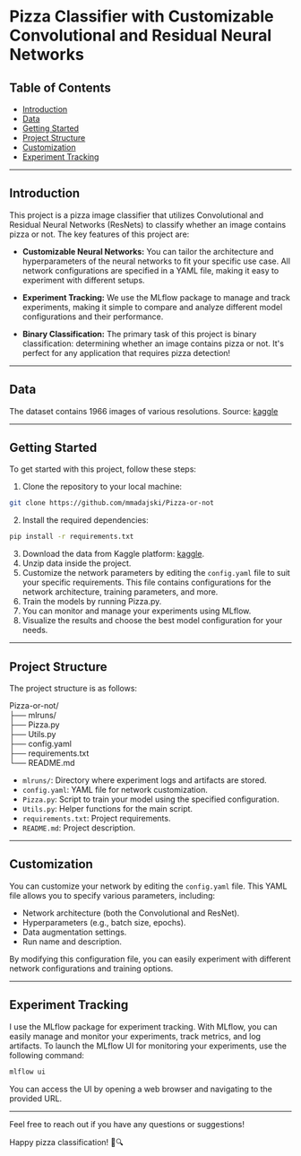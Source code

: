 # Pizza Classifier with Customizable Convolutional and Residual Neural Networks

## Table of Contents
- [Introduction](#introduction)
- [Data](#data)
- [Getting Started](#getting-started)
- [Project Structure](#project-structure)
- [Customization](#customization)
- [Experiment Tracking](#experiment-tracking)
---

## Introduction

This project is a pizza image classifier that utilizes Convolutional and Residual Neural Networks (ResNets) to classify whether an image contains pizza or not. The key features of this project are:

- **Customizable Neural Networks:** You can tailor the architecture and hyperparameters of the neural networks to fit your specific use case. All network configurations are specified in a YAML file, making it easy to experiment with different setups.

- **Experiment Tracking:** We use the MLflow package to manage and track experiments, making it simple to compare and analyze different model configurations and their performance.

- **Binary Classification:** The primary task of this project is binary classification: determining whether an image contains pizza or not. It's perfect for any application that requires pizza detection!

---

## Data

The dataset contains 1966 images of various resolutions. 
Source: [kaggle](https://www.kaggle.com/datasets/carlosrunner/pizza-not-pizza)


---

## Getting Started

To get started with this project, follow these steps:

1. Clone the repository to your local machine:
```bash
git clone https://github.com/mmadajski/Pizza-or-not
```
2. Install the required dependencies:
```bash
pip install -r requirements.txt
```
3. Download the data from Kaggle platform: [kaggle](https://www.kaggle.com/datasets/carlosrunner/pizza-not-pizza).
4. Unzip data inside the project.
5. Customize the network parameters by editing the `config.yaml` file to suit your specific requirements. This file contains configurations for the network architecture, training parameters, and more.
6. Train the models by running Pizza.py.
7. You can monitor and manage your experiments using MLflow.
8. Visualize the results and choose the best model configuration for your needs.

---

## Project Structure

The project structure is as follows:

Pizza-or-not/  
├── mlruns/  
├── Pizza.py  
├── Utils.py  
├── config.yaml  
├── requirements.txt  
└── README.md  

- `mlruns/`: Directory where experiment logs and artifacts are stored.
- `config.yaml`: YAML file for network customization.
- `Pizza.py`: Script to train your model using the specified configuration.
- `Utils.py`: Helper functions for the main script.
- `requirements.txt`: Project requirements.
- `README.md`: Project description.

---

## Customization

You can customize your network by editing the `config.yaml` file. This YAML file allows you to specify various parameters, including:

- Network architecture (both the Convolutional and ResNet).
- Hyperparameters (e.g., batch size, epochs).
- Data augmentation settings.
- Run name and description.

By modifying this configuration file, you can easily experiment with different network configurations and training options.

---

## Experiment Tracking

I use the MLflow package for experiment tracking. With MLflow, you can easily manage and monitor your experiments, track metrics, and log artifacts. To launch the MLflow UI for monitoring your experiments, use the following command:
```bash
mlflow ui
```
You can access the UI by opening a web browser and navigating to the provided URL.

---


Feel free to reach out if you have any questions or suggestions!

Happy pizza classification! 🍕🔍
